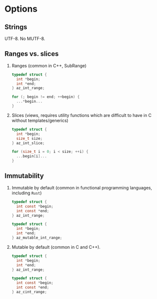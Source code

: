 # Options

## Strings

UTF-8. No MUTF-8.

## Ranges vs. slices

1. Ranges (common in C++, SubRange)

   ```c
   typedef struct {
     int *begin;
     int *end;
   } az_int_range;
   ```

   ```c
   for (; begin != end; ++begin) {
     ...*begin...
   }
   ```

1. Slices (views, requires utility functions which are difficult to have in C without templates/generics)

   ```c
   typedef struct {
     int *begin;
     size_t size;
   } az_int_slice;
   ```

   ```c
   for (size_t i = 0; i < size; ++i) {
     ...begin[i]...
   }
   ```

## Immutability

1. Immutable by default (common in functional programming languages, including `Rust`)

   ```c
   typedef struct {
     int const *begin;
     int const *end;
   } az_int_range;

   typedef struct {
     int *begin;
     int *end;
   } az_mutable_int_range;
   ```

1. Mutable by default (common in C and C++).

   ```c
   typedef struct {
     int *begin;
     int *end;
   } az_int_range;

   typedef struct {
     int const *begin;
     int const *end;
   } az_cint_range;
   ```
